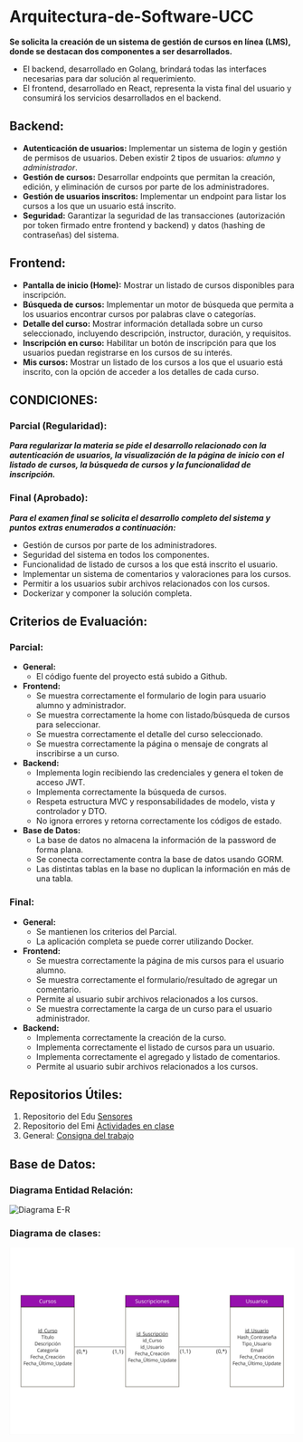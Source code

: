 # Arquitectura-de-Software-UCC
**Se solicita la creación de un sistema de gestión de cursos en línea (LMS), donde se destacan dos componentes a ser desarrollados.**

* El backend, desarrollado en Golang, brindará todas las interfaces necesarias para dar solución al requerimiento.
* El frontend, desarrollado en React, representa la vista final del usuario y consumirá los servicios desarrollados en el backend.

## Backend:
* **Autenticación de usuarios:** Implementar un sistema de login y gestión de permisos de usuarios. Deben existir 2 tipos de usuarios: *alumno* y *administrador*.
* **Gestión de cursos:** Desarrollar endpoints que permitan la creación, edición, y eliminación de cursos por parte de los administradores.
* **Gestión de usuarios inscritos:** Implementar un endpoint para listar los cursos a los que un usuario está inscrito.
* **Seguridad:** Garantizar la seguridad de las transacciones (autorización por token
firmado entre frontend y backend) y datos (hashing de contraseñas) del sistema.

## Frontend:

* **Pantalla de inicio (Home):** Mostrar un listado de cursos disponibles para inscripción.
* **Búsqueda de cursos:** Implementar un motor de búsqueda que permita a los usuarios encontrar cursos por palabras clave o categorías.
* **Detalle del curso:** Mostrar información detallada sobre un curso seleccionado, incluyendo descripción, instructor, duración, y requisitos.
* **Inscripción en curso:** Habilitar un botón de inscripción para que los usuarios puedan registrarse en los cursos de su interés.
* **Mis cursos:** Mostrar un listado de los cursos a los que el usuario está inscrito, con la opción de acceder a los detalles de cada curso.

## CONDICIONES:

### Parcial (Regularidad):
***Para regularizar la materia se pide el desarrollo relacionado con la autenticación de usuarios, la visualización de la página de inicio con el listado de cursos, la búsqueda de cursos y la funcionalidad de inscripción.***

### Final (Aprobado):
***Para el examen final se solicita el desarrollo completo del sistema y puntos extras enumerados a continuación:***

* Gestión de cursos por parte de los administradores.
* Seguridad del sistema en todos los componentes.
* Funcionalidad de listado de cursos a los que está inscrito el usuario.
* Implementar un sistema de comentarios y valoraciones para los cursos.
* Permitir a los usuarios subir archivos relacionados con los cursos.
* Dockerizar y componer la solución completa.

## Criterios de Evaluación:
### Parcial:
* **General:**
    * El código fuente del proyecto está subido a Github.
* **Frontend:**
    * Se muestra correctamente el formulario de login para usuario alumno y administrador.
    * Se muestra correctamente la home con listado/búsqueda de cursos para seleccionar.
    * Se muestra correctamente el detalle del curso seleccionado.
    * Se muestra correctamente la página o mensaje de congrats al inscribirse a un curso.
* **Backend:**
    * Implementa login recibiendo las credenciales y genera el token de acceso JWT.
    * Implementa correctamente la búsqueda de cursos.
    * Respeta estructura MVC y responsabilidades de modelo, vista y controlador y DTO.
    * No ignora errores y retorna correctamente los códigos de estado.
* **Base de Datos:**
    * La base de datos no almacena la información de la password de forma plana.
    * Se conecta correctamente contra la base de datos usando GORM.
    * Las distintas tablas en la base no duplican la información en más de una tabla.

### Final:
* **General:**
    * Se mantienen los criterios del Parcial.
    * La aplicación completa se puede correr utilizando Docker.
* **Frontend:**
    * Se muestra correctamente la página de mis cursos para el usuario alumno.
    * Se muestra correctamente el formulario/resultado de agregar un comentario.
    * Permite al usuario subir archivos relacionados a los cursos.
    * Se muestra correctamente la carga de un curso para el usuario administrador.
* **Backend:**
    * Implementa correctamente la creación de la curso.
    * Implementa correctamente el listado de cursos para un usuario.
    * Implementa correctamente el agregado y listado de comentarios.
    * Permite al usuario subir archivos relacionados a los cursos.

## Repositorios Útiles:
1. Repositorio del Edu [Sensores](https://github.com/ucc-arq/mvc-go)
2. Repositorio del Emi [Actividades en clase](https://github.com/eric-1918/ucc-as-edd)
3. General: [Consigna del trabajo](https://drive.google.com/drive/folders/1E8c5Nrn12-fuPaUWXXetELYa25e1c2g6)

## Base de Datos:
### Diagrama Entidad Relación:
![Diagrama E-R](/DiseñoE-R.jpg)
### Diagrama de clases:
![Diagrama E-R](/Diagrama-de-Clases.jpg)